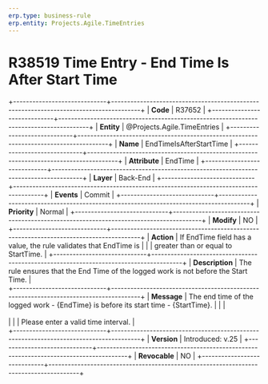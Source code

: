 ```yaml
---
erp.type: business-rule
erp.entity: Projects.Agile.TimeEntries 
---
```


# R38519 Time Entry - End Time Is After Start Time
+-----------------------------+---------------------------------------------------------------------------------------+
| **Code**                    | R37652                                                                                |
+-----------------------------+---------------------------------------------------------------------------------------+
| **Entity**                  | @Projects.Agile.TimeEntries                                                           |
+-----------------------------+---------------------------------------------------------------------------------------+
| **Name**                    | EndTimeIsAfterStartTime                                                               |
+-----------------------------+---------------------------------------------------------------------------------------+
| **Attribute**               | EndTime                                                                               |
+-----------------------------+---------------------------------------------------------------------------------------+
| **Layer**                   | Back-End                                                                              |
+-----------------------------+---------------------------------------------------------------------------------------+
| **Events**                  | Commit                                                                                |
+-----------------------------+---------------------------------------------------------------------------------------+
| **Priority**                | Normal                                                                                |
+-----------------------------+---------------------------------------------------------------------------------------+
| **Modify**                  | NO                                                                                    |
+-----------------------------+---------------------------------------------------------------------------------------+
| **Action**                  | If EndTime field has a value, the rule validates that EndTime is                      |
|                             | greater than or equal to StartTime.                                                   |
+-----------------------------+---------------------------------------------------------------------------------------+
| **Description**             | The rule ensures that the End Time of the logged work is not before the Start Time.   |     
+-----------------------------+---------------------------------------------------------------------------------------+
| **Message**                 | The end time of the logged work - {EndTime} is before its start time - {StartTime}.   | 
|                             | <br></br>                                                                             | 
|                             | Please enter a valid time interval.                                                   |         
+-----------------------------+---------------------------------------------------------------------------------------+
| **Version**                 | Introduced: v.25                                                                      |
+-----------------------------+---------------------------------------------------------------------------------------+
| **Revocable**               | NO                                                                                    |
+-----------------------------+---------------------------------------------------------------------------------------+
